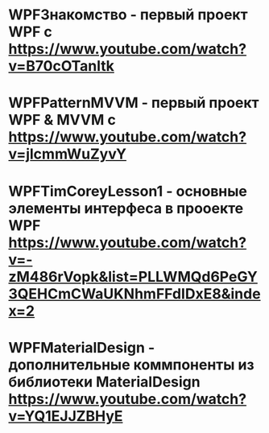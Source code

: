 # WPFЗнакомство - первый проект WPF c https://www.youtube.com/watch?v=B70cOTanltk
# WPFPatternMVVM - первый проект WPF & MVVM с https://www.youtube.com/watch?v=jlcmmWuZyvY
# WPFTimCoreyLesson1 - основные элементы интерфеса в прооекте WPF https://www.youtube.com/watch?v=-zM486rVopk&list=PLLWMQd6PeGY3QEHCmCWaUKNhmFFdIDxE8&index=2
# WPFMaterialDesign - дополнительные коммпоненты из библиотеки MaterialDesign https://www.youtube.com/watch?v=YQ1EJJZBHyE
